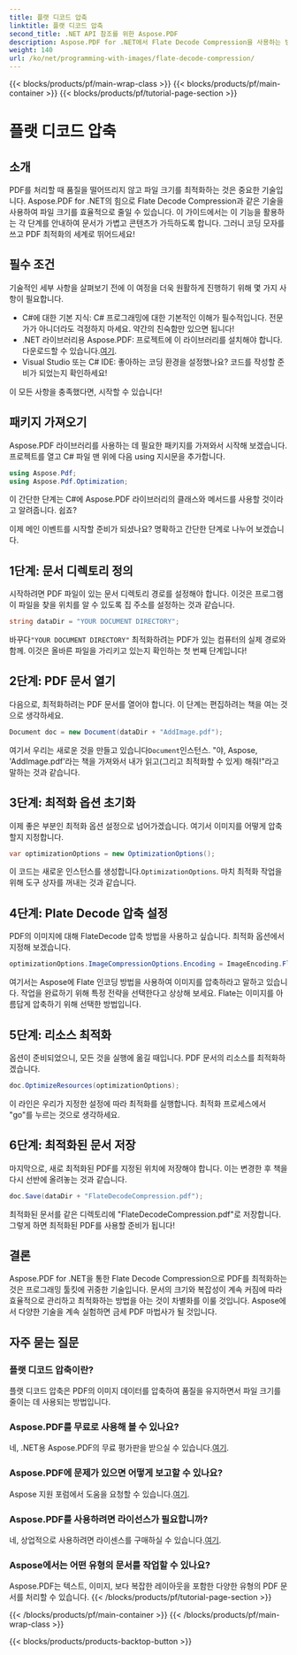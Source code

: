 ```yaml
---
title: 플랫 디코드 압축
linktitle: 플랫 디코드 압축
second_title: .NET API 참조를 위한 Aspose.PDF
description: Aspose.PDF for .NET에서 Flate Decode Compression을 사용하는 방법을 알아보세요. 이 단계별 가이드로 PDF 파일 크기를 효율적으로 최적화하세요.
weight: 140
url: /ko/net/programming-with-images/flate-decode-compression/
---
```


{{< blocks/products/pf/main-wrap-class >}}
{{< blocks/products/pf/main-container >}}
{{< blocks/products/pf/tutorial-page-section >}}

# 플랫 디코드 압축

## 소개

PDF를 처리할 때 품질을 떨어뜨리지 않고 파일 크기를 최적화하는 것은 중요한 기술입니다. Aspose.PDF for .NET의 힘으로 Flate Decode Compression과 같은 기술을 사용하여 파일 크기를 효율적으로 줄일 수 있습니다. 이 가이드에서는 이 기능을 활용하는 각 단계를 안내하여 문서가 가볍고 콘텐츠가 가득하도록 합니다. 그러니 코딩 모자를 쓰고 PDF 최적화의 세계로 뛰어드세요!

## 필수 조건

기술적인 세부 사항을 살펴보기 전에 이 여정을 더욱 원활하게 진행하기 위해 몇 가지 사항이 필요합니다.

- C#에 대한 기본 지식: C# 프로그래밍에 대한 기본적인 이해가 필수적입니다. 전문가가 아니더라도 걱정하지 마세요. 약간의 친숙함만 있으면 됩니다!
-  .NET 라이브러리용 Aspose.PDF: 프로젝트에 이 라이브러리를 설치해야 합니다. 다운로드할 수 있습니다.[여기](https://releases.aspose.com/pdf/net/).
- Visual Studio 또는 C# IDE: 좋아하는 코딩 환경을 설정했나요? 코드를 작성할 준비가 되었는지 확인하세요!

이 모든 사항을 충족했다면, 시작할 수 있습니다!

## 패키지 가져오기

Aspose.PDF 라이브러리를 사용하는 데 필요한 패키지를 가져와서 시작해 보겠습니다. 프로젝트를 열고 C# 파일 맨 위에 다음 using 지시문을 추가합니다.

```csharp
using Aspose.Pdf;
using Aspose.Pdf.Optimization;
```

이 간단한 단계는 C#에 Aspose.PDF 라이브러리의 클래스와 메서드를 사용할 것이라고 알려줍니다. 쉽죠?

이제 메인 이벤트를 시작할 준비가 되셨나요? 명확하고 간단한 단계로 나누어 보겠습니다.

## 1단계: 문서 디렉토리 정의

시작하려면 PDF 파일이 있는 문서 디렉토리 경로를 설정해야 합니다. 이것은 프로그램이 파일을 찾을 위치를 알 수 있도록 집 주소를 설정하는 것과 같습니다.

```csharp
string dataDir = "YOUR DOCUMENT DIRECTORY";
```
 바꾸다`"YOUR DOCUMENT DIRECTORY"` 최적화하려는 PDF가 있는 컴퓨터의 실제 경로와 함께. 이것은 올바른 파일을 가리키고 있는지 확인하는 첫 번째 단계입니다!

## 2단계: PDF 문서 열기

다음으로, 최적화하려는 PDF 문서를 열어야 합니다. 이 단계는 편집하려는 책을 여는 것으로 생각하세요.

```csharp
Document doc = new Document(dataDir + "AddImage.pdf");
```
 여기서 우리는 새로운 것을 만들고 있습니다`Document`인스턴스. "야, Aspose, 'AddImage.pdf'라는 책을 가져와서 내가 읽고(그리고 최적화할 수 있게) 해줘!"라고 말하는 것과 같습니다.

## 3단계: 최적화 옵션 초기화

이제 좋은 부분인 최적화 옵션 설정으로 넘어가겠습니다. 여기서 이미지를 어떻게 압축할지 지정합니다.

```csharp
var optimizationOptions = new OptimizationOptions();
```
 이 코드는 새로운 인스턴스를 생성합니다.`OptimizationOptions`. 마치 최적화 작업을 위해 도구 상자를 꺼내는 것과 같습니다.

## 4단계: Plate Decode 압축 설정

PDF의 이미지에 대해 FlateDecode 압축 방법을 사용하고 싶습니다. 최적화 옵션에서 지정해 보겠습니다.

```csharp
optimizationOptions.ImageCompressionOptions.Encoding = ImageEncoding.Flate;
```
여기서는 Aspose에 Flate 인코딩 방법을 사용하여 이미지를 압축하라고 말하고 있습니다. 작업을 완료하기 위해 특정 전략을 선택한다고 상상해 보세요. Flate는 이미지를 아름답게 압축하기 위해 선택한 방법입니다.

## 5단계: 리소스 최적화

옵션이 준비되었으니, 모든 것을 실행에 옮길 때입니다. PDF 문서의 리소스를 최적화하겠습니다.

```csharp
doc.OptimizeResources(optimizationOptions);
```
이 라인은 우리가 지정한 설정에 따라 최적화를 실행합니다. 최적화 프로세스에서 "go"를 누르는 것으로 생각하세요.

## 6단계: 최적화된 문서 저장

마지막으로, 새로 최적화된 PDF를 지정된 위치에 저장해야 합니다. 이는 변경한 후 책을 다시 선반에 올려놓는 것과 같습니다.

```csharp
doc.Save(dataDir + "FlateDecodeCompression.pdf");
```
최적화된 문서를 같은 디렉토리에 "FlateDecodeCompression.pdf"로 저장합니다. 그렇게 하면 최적화된 PDF를 사용할 준비가 됩니다!

## 결론

Aspose.PDF for .NET을 통한 Flate Decode Compression으로 PDF를 최적화하는 것은 프로그래밍 툴킷에 귀중한 기술입니다. 문서의 크기와 복잡성이 계속 커짐에 따라 효율적으로 관리하고 최적화하는 방법을 아는 것이 차별화를 이룰 것입니다. Aspose에서 다양한 기술을 계속 실험하면 금세 PDF 마법사가 될 것입니다.

## 자주 묻는 질문

### 플랫 디코드 압축이란?  
플랫 디코드 압축은 PDF의 이미지 데이터를 압축하여 품질을 유지하면서 파일 크기를 줄이는 데 사용되는 방법입니다.

### Aspose.PDF를 무료로 사용해 볼 수 있나요?  
네, .NET용 Aspose.PDF의 무료 평가판을 받으실 수 있습니다.[여기](https://releases.aspose.com/).

### Aspose.PDF에 문제가 있으면 어떻게 보고할 수 있나요?  
 Aspose 지원 포럼에서 도움을 요청할 수 있습니다.[여기](https://forum.aspose.com/c/pdf/10).

### Aspose.PDF를 사용하려면 라이선스가 필요합니까?  
 네, 상업적으로 사용하려면 라이센스를 구매하실 수 있습니다.[여기](https://purchase.aspose.com/buy).

### Aspose에서는 어떤 유형의 문서를 작업할 수 있나요?  
Aspose.PDF는 텍스트, 이미지, 보다 복잡한 레이아웃을 포함한 다양한 유형의 PDF 문서를 처리할 수 있습니다.
{{< /blocks/products/pf/tutorial-page-section >}}

{{< /blocks/products/pf/main-container >}}
{{< /blocks/products/pf/main-wrap-class >}}

{{< blocks/products/products-backtop-button >}}
